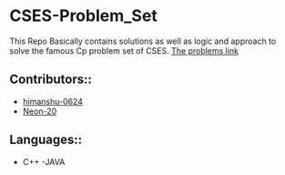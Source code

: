 # CSES-Problem_Set
This Repo Basically contains solutions as well as logic and approach to solve the famous Cp problem set of CSES.
[The problems link](https://cses.fi/problemset/)

## Contributors::
- [himanshu-0624](https://github.com/himanshu-0624)
- [Neon-20](https://github.com/Neon-20)

## Languages::
- C++
-JAVA

